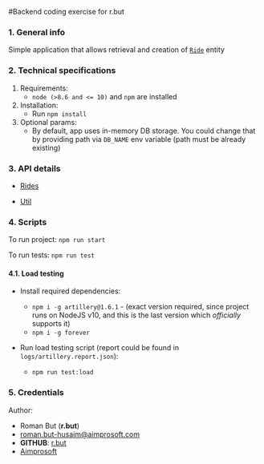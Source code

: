 #Backend coding exercise for r.but

### 1. General info
Simple application that allows retrieval and creation of [`Ride`](./api/rides.md#Scheme) entity  

### 2. Technical specifications
1. Requirements:
   - `node (>8.6 and <= 10)` and `npm` are installed
2. Installation:
   - Run `npm install` 
3. Optional params:
   - By default, app uses in-memory DB storage. You could change that by providing path via `DB_NAME` env variable (path must be already existing)

### 3. API details

- [Rides](./api/rides.md)

- [Util](./api/utils.md)

### 4. Scripts

To run project:
`npm run start`

To run tests:
`npm run test`

#### 4.1. Load testing

- Install required dependencies:
  - `npm i -g artillery@1.6.1` - (exact version required, since project runs on NodeJS v10, and this is the last version which _officially_ supports it)
  - `npm i -g forever`

- Run load testing script (report could be found in `logs/artillery.report.json`):
  - `npm run test:load`

### 5. Credentials

Author:
- Roman But (**r.but**)
- [roman.but-husaim@aimprosoft.com](mailto:roman.but-husaim@aimprosoft.com)
- **GITHUB**: [r.but](https://github.com/romanbut)
- [Aimprosoft](https://aimprosoft.com)